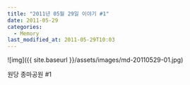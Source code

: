 ```yaml
---
title: "2011년 05월 29일 이야기 #1"
date: 2011-05-29
categories:
  - Memory
last_modified_at: 2011-05-29T10:03
---
```


![img]({{ site.baseurl }}/assets/images/md-20110529-01.jpg)

원당 종마공원 #1